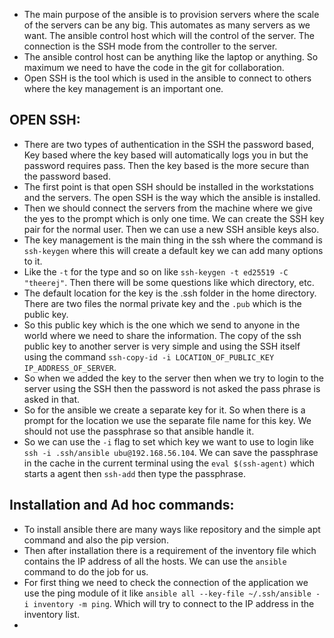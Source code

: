 - The main purpose of the ansible is to provision servers where the scale of the servers can be any big. This automates as many servers as we want. The ansible control host which will the control of the server. The connection is the SSH mode from the controller to the server.
- The ansible control host can be anything like the laptop or anything. So maximum we need to have the code in the git for collaboration.
- Open SSH is the tool which is used in the ansible to connect to others where the key management is an important one.
## OPEN SSH:
- There are two types of authentication in the SSH the password based, Key based where the key based will automatically logs you in but the password requires pass. Then the key based is the more secure than the password based.
- The first point is that open SSH should be installed in the workstations and the servers. The open SSH is the way which the ansible is installed.
- Then we should connect the servers from the machine where we give the yes to the prompt which is only one time. We can create the SSH key pair for the normal user. Then we can use a new SSH ansible keys also.
- The key management is the main thing in the ssh where the command is `ssh-keygen` where this will create a default key we can add many options to it.
- Like the `-t` for the type and so on like `ssh-keygen -t ed25519 -C "theerej"`. Then there will be some questions like which directory, etc.
- The default location for the key is the .ssh folder in the home directory. There are two files the normal private key and the `.pub` which is the public key.
- So this public key which is the one which we send to anyone in the world where we need to share the information. The copy of the ssh public key to another server is very simple and using the SSH itself using the command `ssh-copy-id -i LOCATION_OF_PUBLIC_KEY IP_ADDRESS_OF_SERVER`.
- So when we added the key to the server then when we try to login to the server using the SSH then the password is not asked the pass phrase is asked in that.
- So for the ansible we create a separate key for it. So when there is a prompt for the location we use the separate file name for this key. We should not use the passphrase so that ansible handle it.
- So we can use the `-i` flag to set which key we want to use to login like `ssh -i .ssh/ansible ubu@192.168.56.104`. We can save the passphrase in the cache in the current terminal using the `eval $(ssh-agent)` which starts a agent then `ssh-add` then type the passphrase.
## Installation and Ad hoc commands:
- To install ansible there are many ways like repository and the simple apt command and also the pip version.
- Then after installation there is a requirement of the inventory file which contains the IP address of all the hosts. We can use the `ansible` command to do the job for us.
- For first thing we need to check the connection of the application we use the ping module of it like `ansible all --key-file ~/.ssh/ansible -i inventory -m ping`. Which will try to connect to the IP address in the inventory list.
- 
